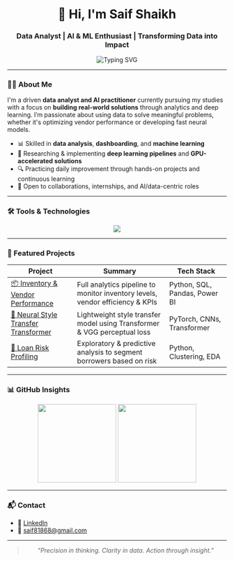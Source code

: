 <h1 align="center">👋 Hi, I'm Saif Shaikh</h1>
<h3 align="center">Data Analyst | AI & ML Enthusiast | Transforming Data into Impact</h3>

<p align="center">
  <img src="https://readme-typing-svg.herokuapp.com?font=Fira+Code&pause=1000&color=36BCF7&width=435&lines=Data-driven+decisions+make+the+difference.;AI+is+not+the+future,+it's+the+present.;Learning+relentlessly,+building+intentionally." alt="Typing SVG" />
</p>

---

### 👨‍💻 About Me

I'm a driven **data analyst and AI practitioner** currently pursuing my studies with a focus on **building real-world solutions** through analytics and deep learning. I’m passionate about using data to solve meaningful problems, whether it's optimizing vendor performance or developing fast neural models.

- 📊 Skilled in **data analysis**, **dashboarding**, and **machine learning**
- 🧠 Researching & implementing **deep learning pipelines** and **GPU-accelerated solutions**
- 🔍 Practicing daily improvement through hands-on projects and continuous learning
- 🤝 Open to collaborations, internships, and AI/data-centric roles

---

### 🛠️ Tools & Technologies

<p align="center">
  <img src="https://skillicons.dev/icons?i=python,sql,pandas,numpy,matplotlib,seaborn,powerbi,tensorflow,pytorch,git,github,jupyter,vscode,linux" />
</p>

---

### 🚀 Featured Projects

| Project | Summary | Tech Stack |
|--------|---------|------------|
| [📦 Inventory & Vendor Performance](https://github.com/your-username/inventory-vendor-analysis) | Full analytics pipeline to monitor inventory levels, vendor efficiency & KPIs | Python, SQL, Pandas, Power BI |
| [🎨 Neural Style Transfer Transformer](https://github.com/your-username/style-transfer-transformer) | Lightweight style transfer model using Transformer & VGG perceptual loss | PyTorch, CNNs, Transformer |
| [🏦 Loan Risk Profiling](https://github.com/your-username/loan-risk-analysis) | Exploratory & predictive analysis to segment borrowers based on risk | Python, Clustering, EDA |

---

### 📊 GitHub Insights

<p align="center">
  <img src="https://github-readme-stats.vercel.app/api?username=your-username&show_icons=true&theme=default" height="180"/>
  <img src="https://github-readme-streak-stats.herokuapp.com/?user=your-username&theme=default" height="180"/>
</p>

---

### 📬 Contact

- 💼 [LinkedIn](https://www.linkedin.com/in/saif-shaikh-527346251)
- 📧 saif81868@gmail.com  


---

<blockquote align="center">
  <em>“Precision in thinking. Clarity in data. Action through insight.”</em>
</blockquote>

